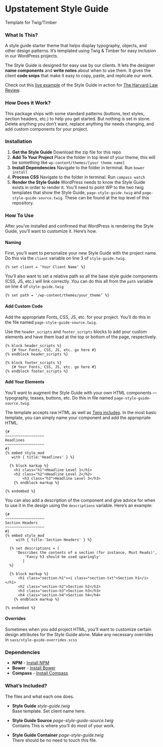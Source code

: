 Upstatement Style Guide
================

Template for Twig/Timber

### What Is This?
A style guide starter theme that helps display typography, objects, and other design patterns. It’s templated using Twig & Timber for easy inclusion in our WordPress projects. 

The Style Guide is designed for easy use by our clients. It lets the designer **name components** and **write notes** about when to use them. It gives the client **code snips** that make it easy to copy, paste, and replicate our work.

Check out this [live example](http://harvardlawreview.org/style-guide/) of the Style Guide in action for [The Harvard Law Review](http://harvardlawreview.org/style-guide/). 

### How Does it Work?

This package ships with some standard patterns (buttons, text styles, section headers, etc.) to help you get started. But nothing is set in stone. Delete anything you don’t want, replace anything the needs changing, and add custom components for your project. 

### Installation

1. **Get the Style Guide** Download the zip file for this repo
2. **Add To Your Project** Place the folder in top level of your theme, this will be something like `wp-content/themes/[your theme name]` 
3. **Install Dependencies** Navigate to the folder in terminal. Run `bower install`
4. **Process CSS** Navigate to the folder in terminal. Run `compass watch`
5. **Render the Style Guide** WordPress needs to know the Style Guide exists in order to render it. You’ll need to point WP to the two twig templates that show the Style Guide, `page-style-guide.twig` and `page-style-guide-source.twig`. These can be found at the top level of this repository. 

### How To Use

After you’ve installed and confirmed that WordPress is rendering the Style Guide, you’ll want to customize it. Here’s how.

#### Naming 
First, you’ll want to personalize your new Style Guide with the project name. Do this via the `client` variable on line 3 of `style-guide.twig`.   

```twig
{% set client = ‘Your Client Name’ %}
```

You’ll also want to set a relative path so all the base style guide components (CSS, JS, etc.) will link correctly. You can do this all from the `path` variable on line 4 of `style-guide.twig`

```twig
{% set path = '/wp-content/themes/your_theme’ %}
```

#### Add Custom Code
Add the appropriate Fonts, CSS, JS, etc. for your project. You’ll do this in the file named `page-style-guide-source.twig`.

Use the `header_scripts` and `footer_scripts` blocks to add your custom elements and have them load at the top or bottom of the page, respectively. 

```twig
{% block header_scripts %}
   {# Your Fonts, CSS, JS, etc. go here #}
{% endblock header_scripts %}

{% block footer_scripts %}
   {# Your Fonts, CSS, JS, etc. go here #}
{% endblock footer_scripts %}
```  

#### Add Your Elements
You’ll want to augment the Style Guide with your own HTML components — typography, teases, buttons, etc. Do this in file named `page-style-guide-source.twig`.

The template accepts raw HTML as well as [Twig includes](http://twig.sensiolabs.org/doc/tags/include.html). In the most basic template, you can simply name your component and add the appropriate HTML.

```twig
{#
~~~~~~~~~~~~~~~~~~
Headlines
~~~~~~~~~~~~~~~~~~
#}
{% embed style_mod
   with { title:'Headlines' } %}

  {% block markup %}
    <h1 class="h1">Headline Level 1</h1>
    <h2 class="h2">Headline Level 2</h2>
		<h3 class="h3">Headline Level 3</h3>
	{% endblock markup %}

{% endembed %}
```  

You can also add a description of the component and give advice for when to use it in the design using the `descriptions` variable. Here’s an example:

```twig
{#
~~~~~~~~~~~~~~~~~~
Section Headers
~~~~~~~~~~~~~~~~~~
#}
{% embed style_mod
	 with { title:'Section Headers' } %}

  {% set descriptions = [
     'Describes the contents of a section (for instance, Must Reads)',
		 'Fancy h3 should be used sparingly'
		]
  %}

  {% block markup %}
	  <h1 class="section-h1"><i class="section-txt">Section h1</i></h1>
	  <h2 class="section-h2">Section h2</h2>
	  <h3 class="section-h3">Section h3</h3>
	  <h4 class="section-h4">Section h4</h4>
	{% endblock markup %}

{% endembed %}
```

#### Overrides
Sometimes when you add project HTML, you’ll want to customize certain design attributes for the Style Guide alone. Make any necessary overrides in `sass/style-guide-overrides.scss`



### Dependencies
* **NPM** - [Install NPM](https://www.npmjs.org/package/npm-install)
* **Bower** - [Install Bower](http://bower.io/#install-bower)
* **Compass** - [Install Compass](http://compass-style.org/install/) 

### What’s Included?

The files and what each one does.

* **Style Guide** *style-guide.twig*        
Base template. Set client name here.

* **Style Guide Source** *page-style-guide-source.twig*       
 Contains This is where you’ll do most of your work. 

* **Style Guide Container** *page-style-guide.twig*       
There should be no need to touch this file. 

 

